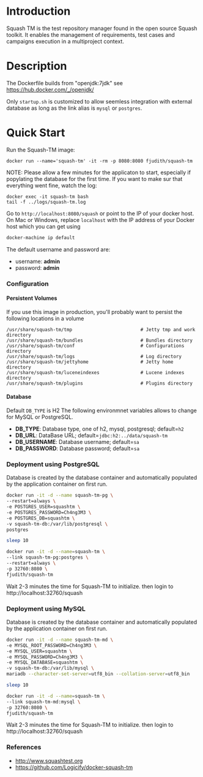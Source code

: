 # Introduction
Squash TM is the test repository manager found in the open source Squash toolkit. It enables the management of requirements, test cases and campaigns execution in a multiproject context.

# Description
The Dockerfile builds from "openjdk:7jdk" see https://hub.docker.com/_/openjdk/

Only `startup.sh` is customized to allow seemless integration with external database as long as the link alias is `mysql` or `postgres`.

# Quick Start
Run the Squash-TM image:
```
docker run --name='squash-tm' -it -rm -p 8080:8080 fjudith/squash-tm
```

NOTE: Please allow a few minutes for the applicaton to start, especially if popylating the database for the first time. If you want to make sur that everything went fine, watch the log:

```
docker exec -it squash-tm bash
tail -f ../logs/squash-tm.log
```

Go to `http://localhost:8080/squash` or point to the IP of your docker host.  On
Mac or Windows, replace `localhost` with the IP address of your Docker host which you can get using

```bash
docker-machine ip default
```

The default username and password are:
* username: **admin**
* password: **admin**

### Configuration

#### Persistent Volumes

If you use this image in production, you'll probably want to persist the following locations in a volume

```
/usr/share/squash-tm/tmp                         # Jetty tmp and work directory
/usr/share/squash-tm/bundles                     # Bundles directory
/usr/share/squash-tm/conf                        # Configurations directory
/usr/share/squash-tm/logs                        # Log directory
/usr/share/squash-tm/jettyhome                   # Jetty home directory
/usr/share/squash-tm/luceneindexes               # Lucene indexes directory
/usr/share/squash-tm/plugins                     # Plugins directory
```

#### Database
Default `DB_TYPE` is H2
The following environmnet variables allows to change for MySQL or PostgreSQL.
* **DB_TYPE**: Database type, one of h2, mysql, postgresql; default=`h2`
* **DB_URL**: DataBase URL; default=`jdbc:h2:../data/squash-tm`
* **DB_USERNAME**: Database username; default=`sa`
* **DB_PASSWORD**: Database password; default=`sa`

### Deployment using PostgreSQL
Database is created by the database container and automatically populated by the application container on first run.

```bash
docker run -it -d --name squash-tm-pg \
--restart=always \
-e POSTGRES_USER=squashtm \
-e POSTGRES_PASSWORD=Ch4ng3M3 \
-e POSTGRES_DB=squashtm \
-v squash-tm-db:/var/lib/postgresql \
postgres

sleep 10

docker run -it -d --name=squash-tm \
--link squash-tm-pg:postgres \
--restart=always \
-p 32760:8080 \
fjudith/squash-tm
```

Wait 2-3 minutes the time for Squash-TM to initialize. then login to http://localhost:32760/squash 

### Deployment using MySQL
Database is created by the database container and automatically populated by the application container on first run.

```bash
docker run -it -d --name squash-tm-md \
-e MYSQL_ROOT_PASSWORD=Ch4ng3M3 \
-e MYSQL_USER=squashtm \
-e MYSQL_PASSWORD=Ch4ng3M3 \
-e MYSQL_DATABASE=squashtm \
-v squash-tm-db:/var/lib/mysql \
mariadb --character-set-server=utf8_bin --collation-server=utf8_bin

sleep 10

docker run -it -d --name=squash-tm \
--link squash-tm-md:mysql \
-p 32760:8080 \
fjudith/squash-tm
```

Wait 2-3 minutes the time for Squash-TM to initialize. then login to http://localhost:32760/squash 

### References

* http://www.squashtest.org
* https://github.com/Logicify/docker-squash-tm

